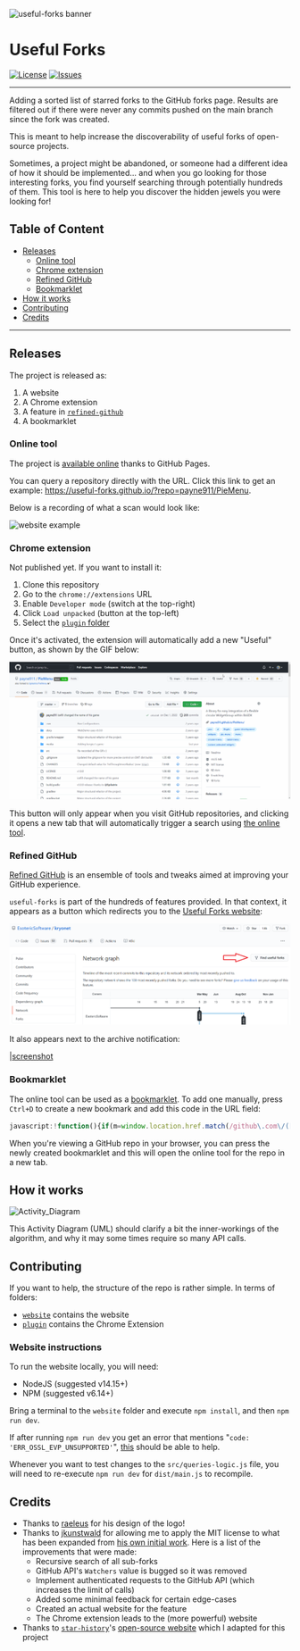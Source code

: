 ![useful-forks banner](website/assets/useful-forks-banner.png "useful-forks banner")

# Useful Forks
[![License](https://img.shields.io/badge/License-MIT-yellow.svg)](https://github.com/useful-forks/useful-forks.github.io/blob/master/LICENSE)
[![Issues](https://img.shields.io/github/issues/useful-forks/useful-forks.github.io?logo=github&color=brightgreen&label=issues%20%28help%20appreciated%29)](https://github.com/useful-forks/useful-forks.github.io/issues)

---

Adding a sorted list of starred forks to the GitHub forks page. Results are filtered out if there were never any commits pushed on the main branch since the fork was created.

This is meant to help increase the discoverability of useful forks of open-source projects.

Sometimes, a project might be abandoned, or someone had a different idea of how it should be implemented... and when you go looking for those interesting forks, you find yourself searching through potentially hundreds of them. This tool is here to help you discover the hidden jewels you were looking for!

## Table of Content
* [Releases](#releases)
  * [Online tool](#online-tool)
  * [Chrome extension](#chrome-extension)
  * [Refined GitHub](#refined-github)
  * [Bookmarklet](#bookmarklet)
* [How it works](#how-it-works)
* [Contributing](#contributing)
* [Credits](#credits)

---

## Releases
The project is released as:
1. A website
2. A Chrome extension
3. A feature in [`refined-github`](https://github.com/sindresorhus/refined-github)
4. A bookmarklet

### Online tool
The project is [available online](https://useful-forks.github.io/) thanks to GitHub Pages.

You can query a repository directly with the URL. Click this link to get an example: https://useful-forks.github.io/?repo=payne911/PieMenu.

Below is a recording of what a scan would look like:

![website example](media/website_demo.gif)

### Chrome extension
Not published yet. If you want to install it:
1. Clone this repository
2. Go to the `chrome://extensions` URL
3. Enable `Developer mode` (switch at the top-right)
4. Click `Load unpacked` (button at the top-left)
5. Select the [`plugin` folder](plugin)

Once it's activated, the extension will automatically add a new "Useful" button, as shown by the GIF below:

![example](media/chrome_extension_demo.gif)

This button will only appear when you visit GitHub repositories, and clicking it opens a new tab that will automatically trigger a search using [the online tool](#online-tool).

### Refined GitHub
[Refined GitHub](https://github.com/sindresorhus/refined-github) is an ensemble of tools and tweaks aimed at improving your GitHub experience.

`useful-forks` is part of the hundreds of features provided. In that context, it appears as a button which redirects you to the [Useful Forks website](https://useful-forks.github.io/):

![screenshot](media/insights_rg.png)

It also appears next to the archive notification:

|[screenshot](media/archived_repo_rg.png)

### Bookmarklet

The online tool can be used as a [bookmarklet](https://en.wikipedia.org/wiki/Bookmarklet). To add one manually, press `Ctrl+D` to create a new bookmark and add this code in the URL field:

```js
javascript:!function(){if(m=window.location.href.match(/github\.com\/([\w.-]+)\/([\w.-]+)/),m){window.open(`https://useful-forks.github.io/?repo=${m[1]}/${m[2]}`)}else window.alert("Not a GitHub repo")}();
```

When you're viewing a GitHub repo in your browser, you can press the newly created bookmarklet and this will open the online tool for the repo in a new tab.

## How it works
![Activity_Diagram](media/query-diagram.png)

This Activity Diagram (UML) should clarify a bit the inner-workings of the algorithm, and why it may some times require so many API calls.

## Contributing
If you want to help, the structure of the repo is rather simple. In terms of folders:
* [`website`](/website) contains the website
* [`plugin`](/plugin) contains the Chrome Extension

### Website instructions
To run the website locally, you will need:
* NodeJS (suggested v14.15+)
* NPM (suggested v6.14+)

Bring a terminal to the ``website`` folder and execute `npm install`, and then `npm run dev`.

If after running `npm run dev` you get an error that mentions "`code: 'ERR_OSSL_EVP_UNSUPPORTED'`", [this](https://stackoverflow.com/a/69746937/9768291) should be able to help.

Whenever you want to test changes to the `src/queries-logic.js` file, you will need to re-execute `npm run dev` for `dist/main.js` to recompile.

## Credits
* Thanks to [raeleus](https://github.com/raeleus) for his design of the logo!
* Thanks to [jkunstwald](https://github.com/jkunstwald/) for allowing me to apply the MIT license to what has been expanded from [his own initial work](https://github.com/jkunstwald/useful-forks). Here is a list of the improvements that were made:
  * Recursive search of all sub-forks
  * GitHub API's `Watchers` value is bugged so it was removed
  * Implement authenticated requests to the GitHub API (which increases the limit of calls)
  * Added some minimal feedback for certain edge-cases
  * Created an actual website for the feature
  * The Chrome extension leads to the (more powerful) website
* Thanks to [`star-history`](https://star-history.t9t.io/#useful-forks/useful-forks.github.io)'s [open-source website](https://github.com/bytebase/star-history/tree/c0e7aa7cc01d5bab9188fc7d2a2bac409d2915ec/website) which I adapted for this project
